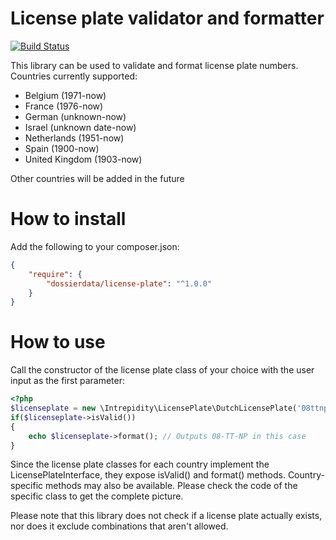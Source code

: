 License plate validator and formatter
=====================================

[![Build Status](https://travis-ci.org/dossierdata/license-plate.svg?branch=master)](https://travis-ci.org/dossierdata/license-plate)

This library can be used to validate and format license plate numbers.
Countries currently supported:

* Belgium (1971-now)
* France (1976-now)
* German (unknown-now)
* Israel (unknown date-now)
* Netherlands (1951-now)
* Spain (1900-now)
* United Kingdom (1903-now)

Other countries will be added in the future

How to install
==============

Add the following to your composer.json:

``` json
{
    "require": {
        "dossierdata/license-plate": "^1.0.0"
    }
}
```

How to use
==========

Call the constructor of the license plate class of your choice with the user input as the first parameter:

``` php
<?php
$licenseplate = new \Intrepidity\LicensePlate\DutchLicensePlate('08ttnp');
if($licenseplate->isValid())
{
    echo $licenseplate->format(); // Outputs 08-TT-NP in this case
}
```

Since the license plate classes for each country implement the LicensePlateInterface, they expose isValid() and format() methods.
Country-specific methods may also be available. Please check the code of the specific class to get the complete picture.

Please note that this library does not check if a license plate actually exists, nor does it exclude combinations that aren't allowed.

